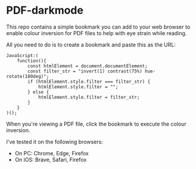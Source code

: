 # PDF-darkmode
This repo contains a simple bookmark you can add to your web browser to enable colour inversion for PDF files to help with eye strain while reading.

All you need to do is to create a bookmark and paste this as the URL:
```
JavaScript:(
    function(){
        const htmlElement = document.documentElement; 
        const filter_str = "invert(1) contrast(75%) hue-rotate(180deg)"; 
        if (htmlElement.style.filter === filter_str) { 
            htmlElement.style.filter = ""; 
        } else { 
            htmlElement.style.filter = filter_str; 
        } 
    }
)(); 
```
When you're viewing a PDF file, click the bookmark to execute the colour inversion.

I've tested it on the following browsers:
- On PC: Chrome, Edge, Firefox
- On iOS: Brave, Safari, Firefox
